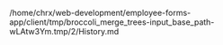 /home/chrx/web-development/employee-forms-app/client/tmp/broccoli_merge_trees-input_base_path-wLAtw3Ym.tmp/2/History.md